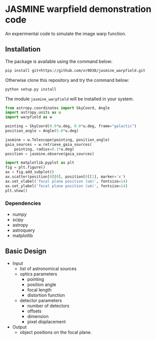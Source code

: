 # JASMINE warpfield demonstration code
An experimental code to simulate the image warp function.


## Installation

The package is available using the command below:

``` bash
pip install git+https://github.com/xr0038/jasmine_warpfield.git
```

Otherwise clone this repository and try the command below:

``` bash
python setup.py install
```

The module `jasmine_warpfield` will be installed in your system.


``` python
from astropy.coordinates import SkyCoord, Angle
import astropy.units as u
import warpfield as w

pointing = SkyCoord(0.0*u.deg, 0.0*u.deg, frame="galactic")
position_angle = Angle(5.0*u.deg)

jasmine = w.Telescope(pointing, position_angle)
gaia_sources = w.retrieve_gaia_sources(
    pointing, radius=0.1*u.deg)
position = jasmine.observe(gaia_sources)

import matplotlib.pyplot as plt
fig = plt.figure()
ax = fig.add_subplot()
ax.scatter(position[0][0], position[0][1], marker='x')
ax.set_xlabel('focal plane position (um)', fontsize=14)
ax.set_ylabel('focal plane position (um)', fontsize=14)
plt.show()
```


### Dependencies

- numpy
- scipy
- astropy
- astroquery
- matplotlib


## Basic Design

- Input
    - list of astronomical sources
    - optics parameters
        - pointing
        - position angle
        - focal length
        - distortion function
    - detector parameters
        - number of detectors
        - offsets
        - dimension
        - pixel displacement
- Output
    - object positions on the focal plane.
